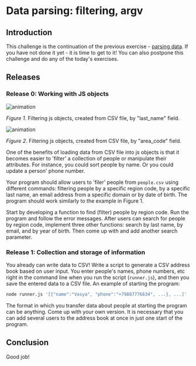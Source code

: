 # Data parsing: filtering, argv

## Introduction

This challenge is the continuation of the previous exercise - [parsing data]. If you have not done it yet - it is time to get to it! You can also postpone this challenge and do any of the today's exercises.

## Releases

### Release 0: Working with JS objects

![animation](readme-assets/pd-name.gif)

_Figure 1_. Filtering js objects, created from CSV file, by "last_name" field.


![animation](readme-assets/pd-code.gif)

_Figure 2_. Filtering js objects, created from CSV file, by "area_code" field.


One of the benefits of loading data from CSV file into js objects is that it becomes easier to 'filter' a collection of people or manipulate their attributes. For instance, you could sort people by name. Or you could update a person' phone number.

Your program should allow users to 'filer' people from `people.csv` using different commands: filtering people by a specific region code, by a specific last name, an email address from a specific domain or by date of birth. The program should work similarly to the example in Figure 1.

Start by developing a function to find (filter) people by region code. Run the program and follow the error messages. After users can search for people by region code, implement three other functions: search by last name, by email, and by year of birth. Then come up with and add another search parameter.

### Release 1: Collection and storage of information

You already can write data to CSV! Write a script to generate a CSV address book based on user input. You enter people's names, phone numbers, etc right in the command line when you run the script (`runner.js`), and then you save the entered data to a CSV file. An example of starting the program:

```bash
node runner.js '[{"name":"Vasya", "phone":"+79887776634", ...}, ...]'
```

The format in which you transfer data about people at starting the program can be anything. Come up with your own version.
It is necessary that you can add several users to the address book at once in just one start of the program.

## Conclusion
Good job!


[parsing data]: https://github.com/Elbrus-Bootcamp/core-js-parsing-data-fs/tree/master-eng
